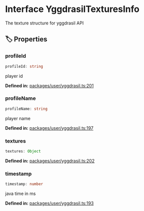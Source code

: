 # Interface YggdrasilTexturesInfo

The texture structure for yggdrasil API
## 🏷️ Properties

### profileId

```ts
profileId: string
```
player id
<p style="font-size: 14px; color: var(--vp-c-text-2)">
<strong>Defined in:</strong> <a href="https://github.com/voxelum/minecraft-launcher-core-node/blob/master/packages/user/yggdrasil.ts#L201" target="_blank" rel="noreferrer">packages/user/yggdrasil.ts:201</a>
</p>


### profileName

```ts
profileName: string
```
player name
<p style="font-size: 14px; color: var(--vp-c-text-2)">
<strong>Defined in:</strong> <a href="https://github.com/voxelum/minecraft-launcher-core-node/blob/master/packages/user/yggdrasil.ts#L197" target="_blank" rel="noreferrer">packages/user/yggdrasil.ts:197</a>
</p>


### textures

```ts
textures: Object
```
<p style="font-size: 14px; color: var(--vp-c-text-2)">
<strong>Defined in:</strong> <a href="https://github.com/voxelum/minecraft-launcher-core-node/blob/master/packages/user/yggdrasil.ts#L202" target="_blank" rel="noreferrer">packages/user/yggdrasil.ts:202</a>
</p>


### timestamp

```ts
timestamp: number
```
java time in ms
<p style="font-size: 14px; color: var(--vp-c-text-2)">
<strong>Defined in:</strong> <a href="https://github.com/voxelum/minecraft-launcher-core-node/blob/master/packages/user/yggdrasil.ts#L193" target="_blank" rel="noreferrer">packages/user/yggdrasil.ts:193</a>
</p>


